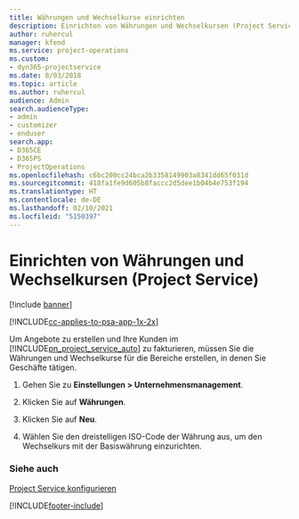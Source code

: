 ```yaml
---
title: Währungen und Wechselkurse einrichten
description: Einrichten von Währungen und Wechselkursen (Project Service)
author: ruhercul
manager: kfend
ms.service: project-operations
ms.custom:
- dyn365-projectservice
ms.date: 8/03/2018
ms.topic: article
ms.author: ruhercul
audience: Admin
search.audienceType:
- admin
- customizer
- enduser
search.app:
- D365CE
- D365PS
- ProjectOperations
ms.openlocfilehash: c6bc200cc24bca2b3358149903a8341dd65f031d
ms.sourcegitcommit: 418fa1fe9d605b8faccc2d5dee1b04b4e753f194
ms.translationtype: HT
ms.contentlocale: de-DE
ms.lasthandoff: 02/10/2021
ms.locfileid: "5150397"
---
```

# <a name="set-up-currencies-and-exchange-rates-project-service"></a>Einrichten von Währungen und Wechselkursen (Project Service)

[!include [banner](../includes/psa-now-project-operations.md)]

[!INCLUDE[cc-applies-to-psa-app-1x-2x](../includes/cc-applies-to-psa-app-1x-2x.md)]

Um Angebote zu erstellen und Ihre Kunden im [!INCLUDE[pn_project_service_auto](../includes/pn-project-service-auto.md)] zu fakturieren, müssen Sie die Währungen und Wechselkurse für die Bereiche erstellen, in denen Sie Geschäfte tätigen.  
  
1.  Gehen Sie zu **Einstellungen > Unternehmensmanagement**.  
  
2.  Klicken Sie auf **Währungen**.  
  
3.  Klicken Sie auf **Neu**.  
  
4.  Wählen Sie den dreistelligen ISO-Code der Währung aus, um den Wechselkurs mit der Basiswährung einzurichten.  
  
### <a name="see-also"></a>Siehe auch  
 [Project Service konfigurieren](../psa/configure.md)


[!INCLUDE[footer-include](../includes/footer-banner.md)]